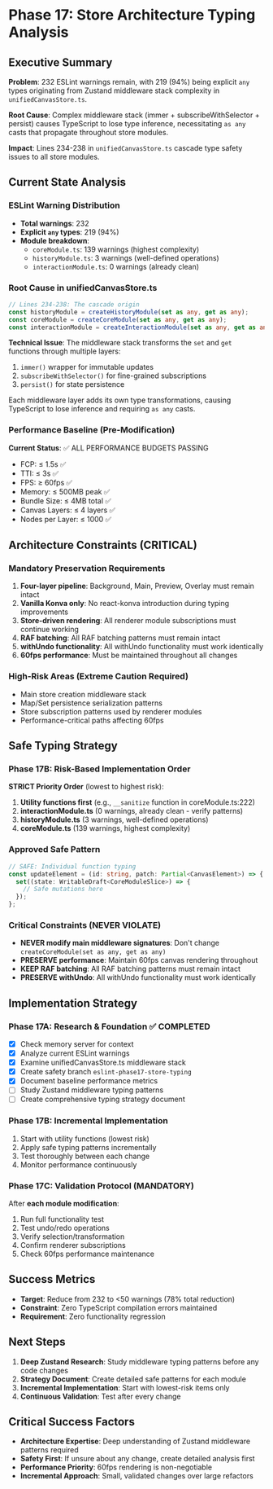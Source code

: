 # Phase 17: Store Architecture Typing Analysis

## Executive Summary

**Problem**: 232 ESLint warnings remain, with 219 (94%) being explicit `any` types originating from Zustand middleware stack complexity in `unifiedCanvasStore.ts`.

**Root Cause**: Complex middleware stack (immer + subscribeWithSelector + persist) causes TypeScript to lose type inference, necessitating `as any` casts that propagate throughout store modules.

**Impact**: Lines 234-238 in `unifiedCanvasStore.ts` cascade type safety issues to all store modules.

## Current State Analysis

### ESLint Warning Distribution
- **Total warnings**: 232
- **Explicit `any` types**: 219 (94%)
- **Module breakdown**:
  - `coreModule.ts`: 139 warnings (highest complexity)
  - `historyModule.ts`: 3 warnings (well-defined operations)
  - `interactionModule.ts`: 0 warnings (already clean)

### Root Cause in unifiedCanvasStore.ts

```typescript
// Lines 234-238: The cascade origin
const historyModule = createHistoryModule(set as any, get as any);
const coreModule = createCoreModule(set as any, get as any);
const interactionModule = createInteractionModule(set as any, get as any);
```

**Technical Issue**: The middleware stack transforms the `set` and `get` functions through multiple layers:
1. `immer()` wrapper for immutable updates
2. `subscribeWithSelector()` for fine-grained subscriptions
3. `persist()` for state persistence

Each middleware layer adds its own type transformations, causing TypeScript to lose inference and requiring `as any` casts.

### Performance Baseline (Pre-Modification)

**Current Status**: ✅ ALL PERFORMANCE BUDGETS PASSING
- FCP: ≤ 1.5s ✅
- TTI: ≤ 3s ✅
- FPS: ≥ 60fps ✅
- Memory: ≤ 500MB peak ✅
- Bundle Size: ≤ 4MB total ✅
- Canvas Layers: ≤ 4 layers ✅
- Nodes per Layer: ≤ 1000 ✅

## Architecture Constraints (CRITICAL)

### Mandatory Preservation Requirements
1. **Four-layer pipeline**: Background, Main, Preview, Overlay must remain intact
2. **Vanilla Konva only**: No react-konva introduction during typing improvements
3. **Store-driven rendering**: All renderer module subscriptions must continue working
4. **RAF batching**: All RAF batching patterns must remain intact
5. **withUndo functionality**: All withUndo functionality must work identically
6. **60fps performance**: Must be maintained throughout all changes

### High-Risk Areas (Extreme Caution Required)
- Main store creation middleware stack
- Map/Set persistence serialization patterns
- Store subscription patterns used by renderer modules
- Performance-critical paths affecting 60fps

## Safe Typing Strategy

### Phase 17B: Risk-Based Implementation Order

**STRICT Priority Order** (lowest to highest risk):
1. **Utility functions first** (e.g., `__sanitize` function in coreModule.ts:222)
2. **interactionModule.ts** (0 warnings, already clean - verify patterns)
3. **historyModule.ts** (3 warnings, well-defined operations)
4. **coreModule.ts** (139 warnings, highest complexity)

### Approved Safe Pattern

```typescript
// SAFE: Individual function typing
const updateElement = (id: string, patch: Partial<CanvasElement>) => {
  set((state: WritableDraft<CoreModuleSlice>) => {
    // Safe mutations here
  });
};
```

### Critical Constraints (NEVER VIOLATE)
- **NEVER modify main middleware signatures**: Don't change `createCoreModule(set as any, get as any)`
- **PRESERVE performance**: Maintain 60fps canvas rendering throughout
- **KEEP RAF batching**: All RAF batching patterns must remain intact
- **PRESERVE withUndo**: All withUndo functionality must work identically

## Implementation Strategy

### Phase 17A: Research & Foundation ✅ COMPLETED
- [x] Check memory server for context
- [x] Analyze current ESLint warnings
- [x] Examine unifiedCanvasStore.ts middleware stack
- [x] Create safety branch `eslint-phase17-store-typing`
- [x] Document baseline performance metrics
- [ ] Study Zustand middleware typing patterns
- [ ] Create comprehensive typing strategy document

### Phase 17B: Incremental Implementation
1. Start with utility functions (lowest risk)
2. Apply safe typing patterns incrementally
3. Test thoroughly between each change
4. Monitor performance continuously

### Phase 17C: Validation Protocol (MANDATORY)
After **each module modification**:
1. Run full functionality test
2. Test undo/redo operations
3. Verify selection/transformation
4. Confirm renderer subscriptions
5. Check 60fps performance maintenance

## Success Metrics
- **Target**: Reduce from 232 to <50 warnings (78% total reduction)
- **Constraint**: Zero TypeScript compilation errors maintained
- **Requirement**: Zero functionality regression

## Next Steps

1. **Deep Zustand Research**: Study middleware typing patterns before any code changes
2. **Strategy Document**: Create detailed safe patterns for each module
3. **Incremental Implementation**: Start with lowest-risk items only
4. **Continuous Validation**: Test after every change

## Critical Success Factors

- **Architecture Expertise**: Deep understanding of Zustand middleware patterns required
- **Safety First**: If unsure about any change, create detailed analysis first
- **Performance Priority**: 60fps rendering is non-negotiable
- **Incremental Approach**: Small, validated changes over large refactors